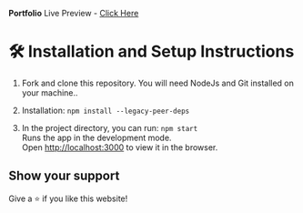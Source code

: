 **Portfolio**
Live Preview - [Click Here](https://rahulrawat.vercel.app/)

# 🛠 Installation and Setup Instructions

1. Fork and clone this repository. You will need NodeJs and Git installed on your machine..

2. Installation: `npm install --legacy-peer-deps`

3. In the project directory, you can run: `npm start`\
Runs the app in the development mode.\
Open [http://localhost:3000](http://localhost:3000) to view it in the browser.


## Show your support

Give a ⭐ if you like this website!
